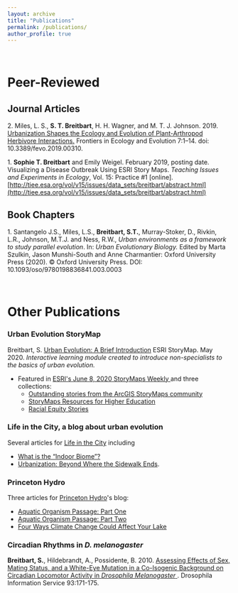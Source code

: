```yaml
---
layout: archive
title: "Publications"
permalink: /publications/
author_profile: true
---
```


<br />

# Peer-Reviewed
## Journal Articles

2\. Miles, L. S., **S. T. Breitbart**, H. H. Wagner, and M. T. J. Johnson. 2019. [Urbanization Shapes the Ecology and Evolution of Plant-Arthropod Herbivore Interactions.](https://www.frontiersin.org/articles/10.3389/fevo.2019.00310/abstract) Frontiers in Ecology and Evolution 7:1–14. doi: 10.3389/fevo.2019.00310.

1\. **Sophie T. Breitbart** and Emily Weigel. February 2019, posting date. Visualizing a Disease Outbreak Using ESRI Story Maps. *Teaching Issues and Experiments in Ecology*, Vol. 15: Practice #1 [online]. [http://tiee.esa.org/vol/v15/issues/data_sets/breitbart/abstract.html](http://tiee.esa.org/vol/v15/issues/data_sets/breitbart/abstract.html)

## Book Chapters

1\. Santangelo J.S., Miles, L.S., **Breitbart, S.T.**, Murray-Stoker, D., Rivkin, L.R., Johnson, M.T.J. and Ness, R.W., *Urban environments as a framework to study parallel evolution*. In: *Urban Evolutionary Biology.* Edited by Marta Szulkin, Jason Munshi-South and Anne Charmantier: Oxford University Press (2020). © Oxford University Press. DOI: 10.1093/oso/9780198836841.003.0003

<br />

# Other Publications

### Urban Evolution StoryMap

Breitbart, S. [Urban Evolution: A Brief Introduction](https://storymaps.arcgis.com/stories/446efee44f8d49578d3c62bfe2c25fc1) ESRI StoryMap. May 2020. *Interactive learning module created to introduce non-specialists to the basics of urban evolution.*

- Featured in [ESRI's June 8, 2020 StoryMaps Weekly ](https://storymaps.arcgis.com/stories/ffb285d8da2e49b79982049278da9688) and three collections:
  - [Outstanding stories from the ArcGIS StoryMaps community](https://storymaps.arcgis.com/collections/74981ffa579e4267bbbf66d488bb38fc?item=27)
  - [StoryMaps Resources for Higher Education](https://storymaps.arcgis.com/collections/2fd68a2fda0149008718dcde6083521b)
  - [Racial Equity Stories](https://storymaps.arcgis.com/collections/ea6022fc4bb646968cf94dc6789a8185?item=4)


### Life in the City, a blog about urban evolution
Several articles for [Life in the City](https://urbanevolution-litc.com/author/sophie-breitbart) including

  - [What is the “Indoor Biome”?](https://urbanevolution-litc.com/2019/09/03/what-is-the-indoor-biome/)
  - [Urbanization: Beyond Where the Sidewalk Ends](https://urbanevolution-litc.com/2019/07/30/urbanization-beyond-where-the-sidewalk-ends/).


### Princeton Hydro
Three articles for [Princeton Hydro](https://www.princetonhydro.com)'s blog:

  - [Aquatic Organism Passage: Part One](http://www.princetonhydro.com/blog/aop-blog-series-1/)
  - [Aquatic Organism Passage: Part Two](http://www.princetonhydro.com/blog/aquatic-organism-passage-a-princeton-hydro-blog-series/)
  - [Four Ways Climate Change Could Affect Your Lake](https://www.princetonhydro.com/blog/climate-change/)


### Circadian Rhythms in *D. melanogaster*
**Breitbart, S.**, Hildebrandt, A., Possidente, B. 2010. <a rel="noopener noreferrer" href="http://www.ou.edu/journals/dis/DIS93/Breitbart%20171.pdf" target="_blank"> Assessing Effects of Sex, Mating Status, and a White-Eye Mutation in a Co-Isogenic Background on Circadian Locomotor Activity in *Drosophila Melanogaster* </a>. Drosophila Information Service 93:171-175.
